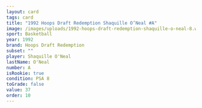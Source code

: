```yaml
---
layout: card
tags: card
title: "1992 Hoops Draft Redemption Shaquille O’Neal #A"
image: /images/uploads/1992-hoops-draft-redemption-shaquille-o-neal-8.webp
sport: Basketball
year: 1992
brand: Hoops Draft Redemption
subset: ""
player: Shaquille O'Neal
lastName: O'Neal
number: A
isRookie: true
condition: PSA 8
toGrade: false
value: 37
order: 10
---
```

